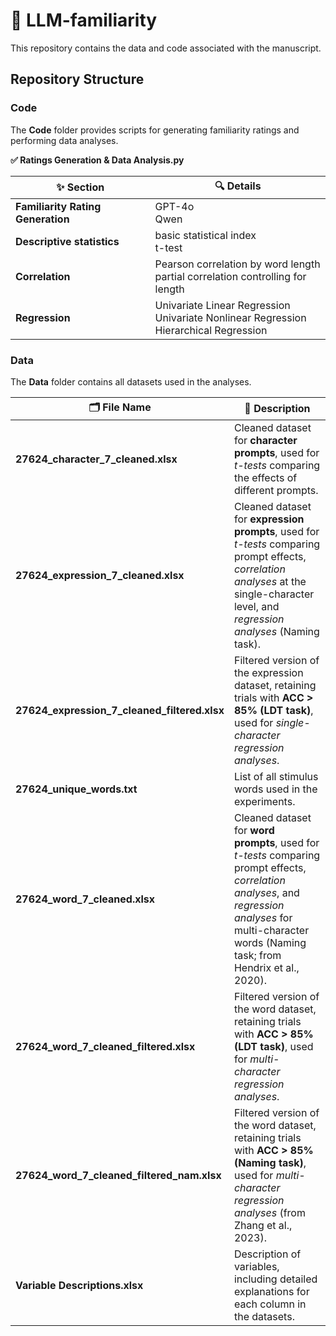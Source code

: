 # 🧠 LLM-familiarity
This repository contains the data and code associated with the manuscript.

## Repository Structure

### Code  

The **Code** folder provides scripts for generating familiarity ratings and performing data analyses. 

**✅ Ratings Generation & Data Analysis.py** 
 
| ✨ Section | 🔍 Details |
|------------|----------|
| **Familiarity Rating Generation** | GPT-4o<br>Qwen |
| **Descriptive statistics** | basic statistical index<br>t-test |
| **Correlation** | Pearson correlation by word length<br>partial correlation controlling for length |
| **Regression** | Univariate Linear Regression<br>Univariate Nonlinear Regression<br>Hierarchical Regression | 

### Data

The **Data** folder contains all datasets used in the analyses. 

| 🗂️ File Name | 📝 Description |
|------------|-------------|
| **27624_character_7_cleaned.xlsx** | Cleaned dataset for **character prompts**, used for *t-tests* comparing the effects of different prompts. |
| **27624_expression_7_cleaned.xlsx** | Cleaned dataset for **expression prompts**, used for *t-tests* comparing prompt effects, *correlation analyses* at the single-character level, and *regression analyses* (Naming task). |
| **27624_expression_7_cleaned_filtered.xlsx** | Filtered version of the expression dataset, retaining trials with **ACC > 85% (LDT task)**, used for *single-character regression analyses*. |
| **27624_unique_words.txt** | List of all stimulus words used in the experiments. |
| **27624_word_7_cleaned.xlsx** | Cleaned dataset for **word prompts**, used for *t-tests* comparing prompt effects, *correlation analyses*, and *regression analyses* for multi-character words (Naming task; from Hendrix et al., 2020). |
| **27624_word_7_cleaned_filtered.xlsx** | Filtered version of the word dataset, retaining trials with **ACC > 85% (LDT task)**, used for *multi-character regression analyses*. |
| **27624_word_7_cleaned_filtered_nam.xlsx** | Filtered version of the word dataset, retaining trials with **ACC > 85% (Naming task)**, used for *multi-character regression analyses* (from Zhang et al., 2023). |
| **Variable Descriptions.xlsx** | Description of variables, including detailed explanations for each column in the datasets. |

